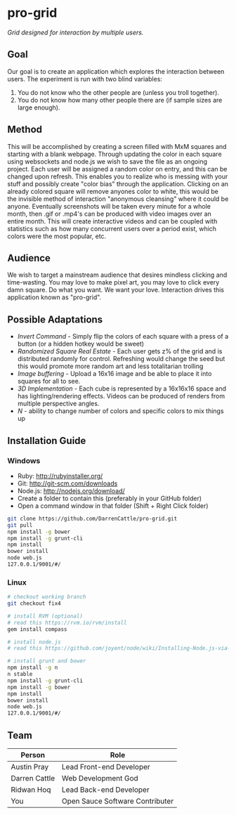 pro-grid
===
_Grid designed for interaction by multiple users._

Goal
---
Our goal is to create an application which explores the interaction between users.
The experiment is run with two blind variables:
 1. You do not know who the other people are (unless you troll together).
 2. You do not know how many other people there are (if sample sizes are large enough).

Method
---
This will be accomplished by creating a screen filled with MxM squares and starting with a blank webpage.
Through updating the color in each square using websockets and node.js we wish to save the file as an ongoing project. Each user will be assigned a random color on entry, and this can be changed upon refresh. This enables you to realize who is messing with your stuff and possibly create "color bias" through the application. Clicking on an already colored square will remove anyones color to white, this would be the invisible method of interaction "anonymous cleansing" where it could be anyone.
Eventually screenshots will be taken every minute for a whole month, then .gif or .mp4's can be produced with video images over an entire month. This will create interactive videos and can be coupled with statistics such as how many concurrent users over a period exist, which colors were the most popular, etc.

Audience
---
We wish to target a mainstream audience that desires mindless clicking and time-wasting. You may love to make pixel art, you may love to click every damn square. Do what you want. We want your love. Interaction drives this application known as "pro-grid".

Possible Adaptations
---
 - _Invert Command_ - Simply flip the colors of each square with a press of a button (or a hidden hotkey would be sweet)
 - _Randomized Square Real Estate_ - Each user gets z% of the grid and is distributed randomly for control. Refreshing would change the seed but this would promote more random art and less totalitarian trolling
 - _Image buffering_ - Upload a 16x16 image and be able to place it into squares for all to see.
 - _3D Implementation_ - Each cube is represented by a 16x16x16 space and has lighting/rendering effects. Videos can be produced of renders from multiple perspective angles.
 - _N_ - ability to change number of colors and specific colors to mix things up

Installation Guide
---
### Windows
 - Ruby: http://rubyinstaller.org/
 - Git: http://git-scm.com/downloads
 - Node.js: http://nodejs.org/download/
 - Create a folder to contain this (preferably in your GitHub folder)
 - Open a command window in that folder (Shift + Right Click folder)

```bash
git clone https://github.com/DarrenCattle/pro-grid.git
git pull
npm install -g bower
npm install -g grunt-cli
npm install
bower install
node web.js
127.0.0.1/9001/#/
```

### Linux

```bash
# checkout working branch
git checkout fix4

# install RVM (optional)
# read this https://rvm.io/rvm/install
gem install compass

# install node.js
# read this https://github.com/joyent/node/wiki/Installing-Node.js-via-package-manager

# install grunt and bower
npm install -g n
n stable
npm install -g grunt-cli
npm install -g bower
npm install
bower install
node web.js
127.0.0.1/9001/#/
```

Team
---

Person | Role
--- | ---
Austin Pray | Lead Front-end Developer
Darren Cattle | Web Development God
Ridwan Hoq | Lead Back-end Developer
You | Open Sauce Software Contributer
